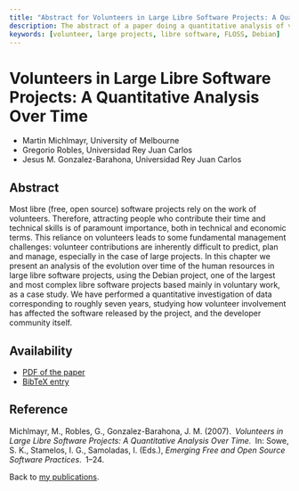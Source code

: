 ```yaml
---
title: "Abstract for Volunteers in Large Libre Software Projects: A Quantitative Analysis Over Time"
description: The abstract of a paper doing a quantitative analysis of volunteers in Debian
keywords: [volunteer, large projects, libre software, FLOSS, Debian]
---
```


<h1>Volunteers in Large Libre Software Projects: A Quantitative Analysis
Over Time</h1>

<ul class = "author">
<li><span class = "author">Martin Michlmayr,</span>
    <span class = "affiliation">University of Melbourne</span></li>
<li><span class = "author">Gregorio Robles,</span>
    <span class = "affiliation">Universidad Rey Juan Carlos</span></li>
<li><span class = "author">Jesus M. Gonzalez-Barahona,</span>
    <span class = "affiliation">Universidad Rey Juan Carlos</span></li>
</ul>

<h2>Abstract</h2>

Most libre (free, open source) software projects rely on the work of
volunteers. Therefore, attracting people who contribute their time
and technical skills is of paramount importance, both in technical
and economic terms.  This reliance on volunteers leads to some
fundamental management challenges: volunteer contributions are
inherently difficult to predict, plan and manage, especially in the
case of large projects.  In this chapter we present an analysis of
the evolution over time of the human resources in large libre
software projects, using the Debian project, one of the largest and
most complex libre software projects based mainly in voluntary work,
as a case study. We have performed a quantitative investigation of
data corresponding to roughly seven years, studying how volunteer
involvement has affected the software released by the project, and
the developer community itself.

<h2>Availability</h2>

<ul>

<li><a href = "../michlmayr_robles_barahona-volunteers_large_projects.pdf">PDF of the paper</a></li>

<li><a href = "../michlmayr_robles_barahona-volunteers_large_projects.bib">BibTeX entry</a></li>

</ul>

<h2>Reference</h2>

Michlmayr, M., Robles, G., Gonzalez-Barahona, J. M.
(2007).&ensp;<i>Volunteers in Large Libre Software Projects: A Quantitative
Analysis Over Time.</i>&ensp;In: Sowe, S. K., Stamelos, I. G., Samoladas,
I. (Eds.), <i>Emerging Free and Open Source Software Practices</i>.&ensp;1&ndash;24.

Back to <a href = "..">my publications</a>.

